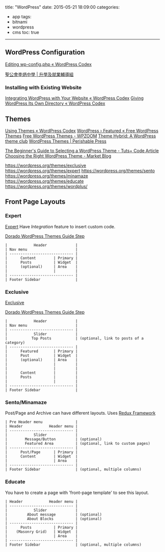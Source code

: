 title: "WordPress"
date: 2015-05-21 18:09:00
categories:
  - app
tags:
- bitnami
- wordpress
- cms
toc: true
---

## WordPress Configuration

[Editing wp-config.php « WordPress Codex](http://codex.wordpress.org/Editing_wp-config.php)

[聖公會李炳中學 | 升學及就業輔導組](http://careers.liping.edu.hk/)

### Installing with Existing Website

[Integrating WordPress with Your Website « WordPress Codex](https://codex.wordpress.org/Integrating_WordPress_with_Your_Website)
[Giving WordPress Its Own Directory « WordPress Codex](http://codex.wordpress.org/Giving_WordPress_Its_Own_Directory)

## Themes

[Using Themes « WordPress Codex](http://codex.wordpress.org/Themes)
[WordPress › Featured « Free WordPress Themes](https://wordpress.org/themes/)
[Free WordPress Themes - WPZOOM](http://www.wpzoom.com/free-wordpress-themes/)
[Theme Hybrid: A WordPress theme club](http://themehybrid.com/)
[WordPress Themes | Perishable Press](https://perishablepress.com/perishable-wordpress-themes/)

[The Beginner's Guide to Selecting a WordPress Theme - Tuts+ Code Article](http://code.tutsplus.com/articles/the-beginners-guide-to-selecting-a-wordpress-theme--wp-35032)
[Choosing the Right WordPress Theme - Market Blog](http://marketblog.envato.com/tips/choosing-the-right-wordpress-theme/)

https://wordpress.org/themes/exclusive
https://wordpress.org/themes/expert
https://wordpress.org/themes/sento
https://wordpress.org/themes/minamaze
https://wordpress.org/themes/educate
https://wordpress.org/themes/wordplus/

## Front Page Layouts

### Expert

[Expert](http://themedemo.web-dorado.com/businesstheme/)
Have *Integration* feature to insert custom code.

[Dorado WordPress Themes Guide Step](https://web-dorado.com/wordpress-themes-guide-step-1.html)

```
|            Header             |
| Nav menu                      |
| ----------------------------- |
|      Content        | Primary |
|      Posts          | Widget  |
|      (optional)     | Area    |
|                     |         |
| ----------------------------- |
| Footer Sidebar                |
```

### Exclusive

[Exclusive](http://themedemo.web-dorado.com/exclusive/)

[Dorado WordPress Themes Guide Step](https://web-dorado.com/wordpress-themes-guide-step-1.html)

```
|            Header             |
| Nav menu                      |
| ----------------------------- |
|            Slider             |
|           Top Posts           | (optional, link to posts of a category)
| ----------------------------- |
|      Featured       | Primary |
|      Post           | Widget  |
|      (optional)     | Area    |
|                     |         |
|                     |         |
|      Content        |         |
|      Posts          |         |
|                     |         |
| ----------------------------- |
| Footer Sidebar                |
```

### Sento/Minamaze

Post/Page and Archive can have different layouts.
Uses [Redux Framework](http://reduxframework.com/)

```
| Pre Header menu               |
| Header            Header menu |
| ----------------------------- |
|            Slider             |
|        Message/Button         | (optional)
|        Featured Area          | (optional, link to custom pages)
| ----------------------------- |
|      Post/Page      | Primary |
|      Content        | Widget  |
|                     | Area    |
| ----------------------------- |
| Footer Sidebar                | (optional, multiple columns)
```

### Educate

You have to create a page with 'front-page template' to see this layout.

```
| Header            Header menu |
| ----------------------------- |
|            Slider             |
|         About message         | (optional)
|         About Blocks          | (optional)
| ----------------------------- |
|      Posts          | Primary |
|    (Masonry Grid)   | Widget  |
|                     | Area    |
| ----------------------------- |
| Footer Sidebar                | (optional, multiple columns)
```
